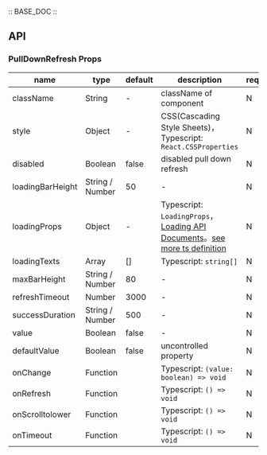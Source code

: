 :: BASE_DOC ::

## API

### PullDownRefresh Props

name | type | default | description | required
-- | -- | -- | -- | --
className | String | - | className of component | N
style | Object | - | CSS(Cascading Style Sheets)，Typescript: `React.CSSProperties` | N
disabled | Boolean | false | disabled pull down refresh | N
loadingBarHeight | String / Number | 50 | \- | N
loadingProps | Object | - | Typescript: `LoadingProps`，[Loading API Documents](./loading?tab=api)。[see more ts definition](https://github.com/Tencent/tdesign-mobile-react/tree/develop/src/pull-down-refresh/type.ts) | N
loadingTexts | Array | [] | Typescript: `string[]` | N
maxBarHeight | String / Number | 80 | \- | N
refreshTimeout | Number | 3000 | \- | N
successDuration | String / Number | 500 | \- | N
value | Boolean | false | \- | N
defaultValue | Boolean | false | uncontrolled property | N
onChange | Function |  | Typescript: `(value: boolean) => void`<br/> | N
onRefresh | Function |  | Typescript: `() => void`<br/> | N
onScrolltolower | Function |  | Typescript: `() => void`<br/> | N
onTimeout | Function |  | Typescript: `() => void`<br/> | N
